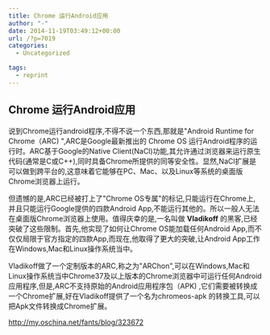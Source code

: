 ```yaml
---
title: Chrome 运行Android应用
author: "-"
date: 2014-11-19T03:49:12+00:00
url: /?p=7019
categories:
  - Uncategorized

tags:
  - reprint
---
```

## Chrome 运行Android应用
说到Chrome运行android程序,不得不说一个东西,那就是"Android Runtime for Chrome（ARC) ",ARC是Google最新推出的 Chrome OS 运行Android程序的运行时。ARC基于Google的Native Client(NaCl)功能,其允许通过浏览器来运行原生代码(通常是C或C++),同时具备Chrome所提供的同等安全性。显然,NaCl扩展是可以做到跨平台的,这意味着它能够在PC、Mac、以及Linux等系统的桌面版Chrome浏览器上运行。

但遗憾的是,ARC已经被打上了"Chrome OS专属"的标记,只能运行在Chrome上,并且只能运行Google提供的四款Android App,不能运行其他的。所以一般人无法在桌面版Chrome浏览器上使用。值得庆幸的是,一名叫做 **Vladikoff** 的黑客,已经突破了这些限制。首先,他实现了如何让Chrome OS能加载任何Android App,而不仅仅局限于官方指定的四款App,而现在,他取得了更大的突破,让Android App工作在Windows,Mac和Linux操作系统当中。

Vladikoff做了一个定制版本的ARC,称之为"ARChon",可以在Windows,Mac和Linux操作系统当中Chrome37及以上版本的Chrome浏览器中可运行任何Android应用程序,但是,ARC不支持原始的Android应用程序包（APK) ,它们需要被转换成一个Chrome扩展,好在Vladikoff提供了一个名为chromeos-apk 的转换工具,可以把Apk文件转换成Chrome扩展。

http://my.oschina.net/fants/blog/323672